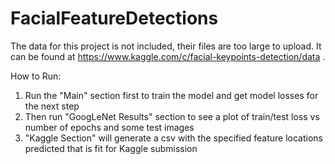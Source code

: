 # FacialFeatureDetections

The data for this project is not included, their files are too large to upload. It can be found at https://www.kaggle.com/c/facial-keypoints-detection/data . 

How to Run:
1. Run the "Main" section first to train the model and get model losses for the next step
2. Then run "GoogLeNet Results" section to see a plot of train/test loss vs number of epochs and some test images
3. "Kaggle Section" will generate a csv with the specified feature locations predicted that is fit for Kaggle submission
